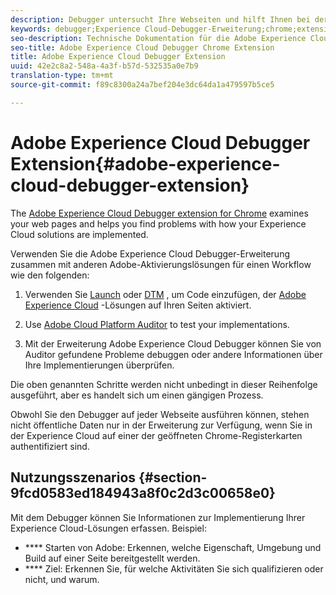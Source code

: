 ```yaml
---
description: Debugger untersucht Ihre Webseiten und hilft Ihnen bei der Suche nach Problemen mit der Implementierung Ihrer Experience Cloud-Lösungen
keywords: debugger;Experience Cloud-Debugger-Erweiterung;chrome;extension
seo-description: Technische Dokumentation für die Adobe Experience Cloud Debugger Chrome Extension - Überprüfen Sie Ihre Webseiten und verstehen Sie die Probleme mit den Implementierungen Ihrer Experience Cloud-Lösungen.
seo-title: Adobe Experience Cloud Debugger Chrome Extension
title: Adobe Experience Cloud Debugger Extension
uuid: 42e2c8a2-548a-4a3f-b57d-532535a0e7b9
translation-type: tm+mt
source-git-commit: f89c8300a24a7bef204e3dc64da1a479597b5ce5

---
```



# Adobe Experience Cloud Debugger Extension{#adobe-experience-cloud-debugger-extension}

The [Adobe Experience Cloud Debugger extension for Chrome](https://chrome.google.com/webstore/detail/adobe-experience-cloud-de/ocdmogmohccmeicdhlhhgepeaijenapj) examines your web pages and helps you find problems with how your Experience Cloud solutions are implemented.

Verwenden Sie die Adobe Experience Cloud Debugger-Erweiterung zusammen mit anderen Adobe-Aktivierungslösungen für einen Workflow wie den folgenden:

1. Verwenden Sie [Launch](https://docs.adobelaunch.com) oder [DTM](https://experiencecloud.adobe.com/resources/help/en_US/dtm/) , um Code einzufügen, der [Adobe Experience Cloud](https://marketing.adobe.com/resources/help/en_US/mcloud/) -Lösungen auf Ihren Seiten aktiviert.

1. Use [Adobe Cloud Platform Auditor](https://experiencecloud.adobe.com/resources/help/en_US/auditor/) to test your implementations.
1. Mit der Erweiterung Adobe Experience Cloud Debugger können Sie von Auditor gefundene Probleme debuggen oder andere Informationen über Ihre Implementierungen überprüfen.

Die oben genannten Schritte werden nicht unbedingt in dieser Reihenfolge ausgeführt, aber es handelt sich um einen gängigen Prozess.

Obwohl Sie den Debugger auf jeder Webseite ausführen können, stehen nicht öffentliche Daten nur in der Erweiterung zur Verfügung, wenn Sie in der Experience Cloud auf einer der geöffneten Chrome-Registerkarten authentifiziert sind.

## Nutzungsszenarios {#section-9fcd0583ed184943a8f0c2d3c00658e0}

Mit dem Debugger können Sie Informationen zur Implementierung Ihrer Experience Cloud-Lösungen erfassen. Beispiel:

* **** Starten von Adobe: Erkennen, welche Eigenschaft, Umgebung und Build auf einer Seite bereitgestellt werden.
* **** Ziel: Erkennen Sie, für welche Aktivitäten Sie sich qualifizieren oder nicht, und warum.
